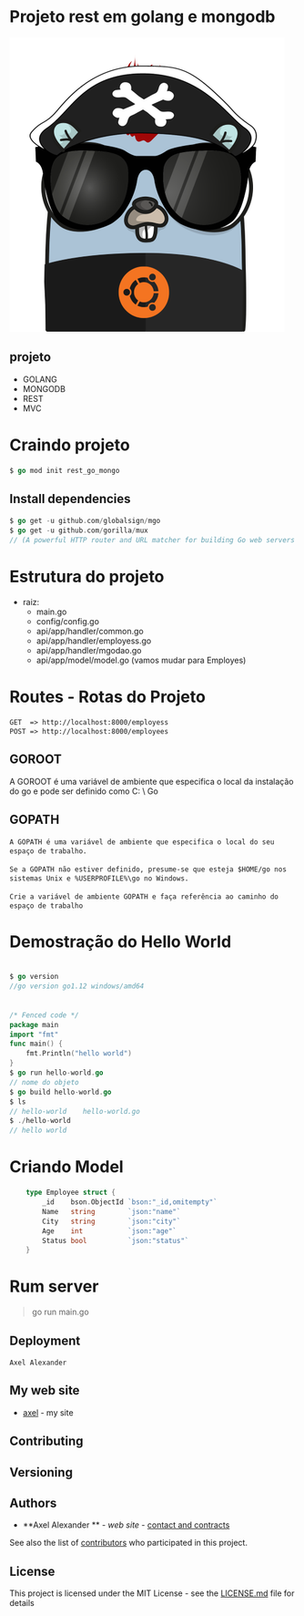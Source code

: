 # Projeto rest em golang e mongodb

![My Go logo](https://github.com/axeldeveloper/rest_go_mongo/blob/master/axel-pk-go.png?raw=true "Axel alexander")


## projeto
- GOLANG
- MONGODB
- REST
- MVC



# Craindo projeto
```go
$ go mod init rest_go_mongo
```

## Install dependencies
```go
$ go get -u github.com/globalsign/mgo
$ go get -u github.com/gorilla/mux
// (A powerful HTTP router and URL matcher for building Go web servers with)

```

# Estrutura do projeto

- raiz:
    - main.go
    - config/config.go
    - api/app/handler/common.go
    - api/app/handler/employess.go
    - api/app/handler/mgodao.go
    - api/app/model/model.go      (vamos mudar para Employes)


# Routes - Rotas do Projeto 
    GET  => http://localhost:8000/employess
    POST => http://localhost:8000/employees


## GOROOT
   A GOROOT é uma variável de ambiente que especifica o local da instalação do go e pode ser definido como C: \ Go

## GOPATH

    A GOPATH é uma variável de ambiente que especifica o local do seu espaço de trabalho.

    Se a GOPATH não estiver definido, presume-se que esteja $HOME/go nos sistemas Unix e %USERPROFILE%\go no Windows.

    Crie a variável de ambiente GOPATH e faça referência ao caminho do espaço de trabalho


# Demostração do Hello World

```go

$ go version
//go version go1.12 windows/amd64


/* Fenced code */
package main
import "fmt"
func main() {
    fmt.Println("hello world")
}
$ go run hello-world.go
// nome do objeto
$ go build hello-world.go
$ ls
// hello-world    hello-world.go
$ ./hello-world
// hello world
```



# Criando Model
```go
    type Employee struct {
        _id    bson.ObjectId `bson:"_id,omitempty"`
        Name   string        `json:"name"`
        City   string        `json:"city"`
        Age    int           `json:"age"`
        Status bool          `json:"status"`
    }
```


#  Rum server
> go run main.go

## Deployment
    Axel Alexander

## My web site

* [axel](https://axe-dev.herokuapp.com/) - my site

## Contributing



## Versioning



## Authors

* **Axel Alexander ** - *web site* - [contact and contracts](http://axel-dev.herokuapp.com/)

 See also the list of [contributors](https://github.com/your/project/contributors) who participated in this project.

## License

This project is licensed under the MIT License - see the [LICENSE.md](LICENSE.md) file for details